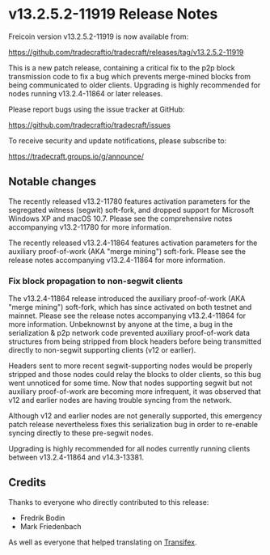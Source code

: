 v13.2.5.2-11919 Release Notes
=============================

Freicoin version v13.2.5.2-11919 is now available from:

  https://github.com/tradecraftio/tradecraft/releases/tag/v13.2.5.2-11919

This is a new patch release, containing a critical fix to the p2p block transmission code to fix a bug which prevents merge-mined blocks from being communicated to older clients.  Upgrading is highly recommended for nodes running v13.2.4-11864 or later releases.

Please report bugs using the issue tracker at GitHub:

  https://github.com/tradecraftio/tradecraft/issues

To receive security and update notifications, please subscribe to:

  https://tradecraft.groups.io/g/announce/

Notable changes
---------------

The recently released v13.2-11780 features activation parameters for the segregated witness (segwit) soft-fork, and dropped support for Microsoft Windows XP and macOS 10.7.  Please see the comprehensive notes accompanying v13.2-11780 for more information.

The recently released v13.2.4-11864 features activation parameters for the auxiliary proof-of-work (AKA "merge mining") soft-fork.  Please see the release notes accompanying v13.2.4-11864 for more information.

### Fix block propagation to non-segwit clients

The v13.2.4-11864 release introduced the auxiliary proof-of-work (AKA "merge mining") soft-fork, which has since activated on both testnet and mainnet.  Please see the release notes accompanying v13.2.4-11864 for more information.  Unbeknownst by anyone at the time, a bug in the serialization & p2p network code prevented auxiliary proof-of-work data structures from being stripped from block headers before being transmitted directly to non-segwit supporting clients (v12 or earlier).

Headers sent to more recent segwit-supporting nodes would be properly stripped and those nodes could relay the blocks to older clients, so this bug went unnoticed for some time.  Now that nodes supporting segwit but not auxiliary proof-of-work are becoming more infrequent, it was observed that v12 and earlier nodes are having trouble syncing from the network.

Although v12 and earlier nodes are not generally supported, this emergency patch release nevertheless fixes this serialization bug in order to re-enable syncing directly to these pre-segwit nodes.

Upgrading is highly recommended for all nodes currently running clients between v13.2.4-11864 and v14.3-13381.

Credits
-------

Thanks to everyone who directly contributed to this release:

- Fredrik Bodin
- Mark Friedenbach

As well as everyone that helped translating on [Transifex](https://www.transifex.com/tradecraft/freicoin-1/).
